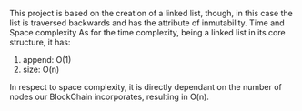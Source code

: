 This project is based on the creation of a linked list, though, in this case the list is traversed backwards and has the attribute of inmutability.
Time and Space complexity
As for the time complexity, being a linked list in its core structure, it has:

1. append: O(1)
2. size: O(n)

In respect to space complexity, it is directly dependant on the number of nodes our BlockChain incorporates, resulting in O(n).